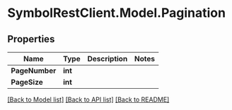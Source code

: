 # SymbolRestClient.Model.Pagination

## Properties

Name | Type | Description | Notes
------------ | ------------- | ------------- | -------------
**PageNumber** | **int** |  | 
**PageSize** | **int** |  | 

[[Back to Model list]](../README.md#documentation-for-models) [[Back to API list]](../README.md#documentation-for-api-endpoints) [[Back to README]](../README.md)

